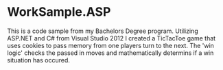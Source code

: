 # WorkSample.ASP
This is a code sample from my Bachelors Degree program. Utilizing ASP.NET and C#
from Visual Studio 2012 I created a TicTacToe game that uses cookies to pass memory 
from one players turn to the next. The 'win logic' checks the passed in moves and 
mathematically determins if a win situation has occured.
